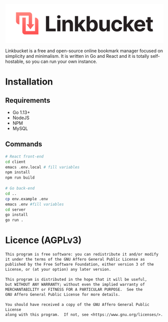 ![Linkbucket Logo](Logo.svg)

Linkbucket is a free and open-source online bookmark manager focused on simplicity and minimalism. It is written in Go and React and it is totally self-hostable, so you can run your own instance.

# Installation

## Requirements
+ Go 1.13+
+ NodeJS
+ NPM
+ MySQL

## Commands
```sh
# React front-end
cd client
emacs .env.local # fill variables
npm install
npm run build

# Go back-end
cd ..
cp env.example .env
emacs .env #fill variables
cd server
go install
go run .
```

# Licence (AGPLv3)
```
This program is free software: you can redistribute it and/or modify
it under the terms of the GNU Affero General Public License as
published by the Free Software Foundation, either version 3 of the
License, or (at your option) any later version.

This program is distributed in the hope that it will be useful,
but WITHOUT ANY WARRANTY; without even the implied warranty of
MERCHANTABILITY or FITNESS FOR A PARTICULAR PURPOSE.  See the
GNU Affero General Public License for more details.

You should have received a copy of the GNU Affero General Public License
along with this program.  If not, see <https://www.gnu.org/licenses/>.
```